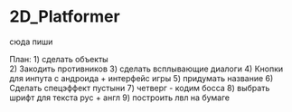 # 2D_Platformer
сюда пиши

План:
	1) сделать объекты <br>
	2) Закодить противников
	3) сделать всплывающие диалоги
	4) Кнопки для инпута с андроида + интерфейс игры
	5) придумать название
	6) Сделать спецэффект пустыни
	7)  четверг - кодим босса
	8) выбрать шрифт для текста рус + англ
	9) построить лвл на бумаге
